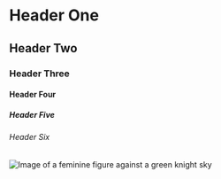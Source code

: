 # Header One #
## Header Two ##
### Header Three ###
#### Header Four ####
##### Header Five #####
###### Header Six ######

![Image of a feminine figure against a green knight sky](https://i.pinimg.com/originals/45/8c/8b/458c8bcdb32bfd20d1340910b7b4f643.jpg)
